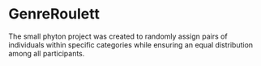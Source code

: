 # GenreRoulett
The small phyton project was created to randomly assign pairs of individuals within specific categories while ensuring an equal distribution among all participants.
